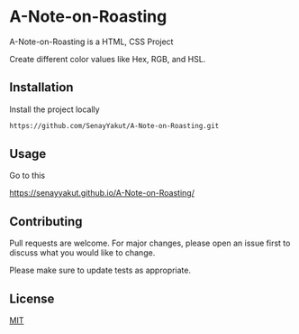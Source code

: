 # A-Note-on-Roasting


A-Note-on-Roasting is a HTML, CSS Project
 
Create different color values like Hex, RGB, and HSL.

## Installation

Install the project locally
```bash
https://github.com/SenayYakut/A-Note-on-Roasting.git
```

## Usage
Go to this  

https://senayyakut.github.io/A-Note-on-Roasting/


## Contributing
Pull requests are welcome. For major changes, please open an issue first to discuss what you would like to change.

Please make sure to update tests as appropriate.

## License
[MIT](https://choosealicense.com/licenses/mit/)
